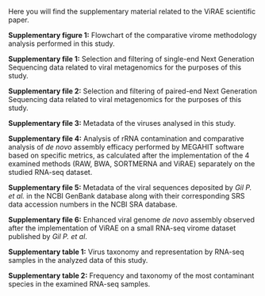 Here you will find the supplementary material related to the ViRAE scientific paper.

**Supplementary figure 1:** Flowchart of the comparative virome methodology analysis performed in this study.

**Supplementary file 1:** Selection and filtering of single-end Next Generation Sequencing data related to viral metagenomics for the purposes of this study.

**Supplementary file 2:** Selection and filtering of paired-end Next Generation Sequencing data related to viral metagenomics for the purposes of this study.

**Supplementary file 3:** Metadata of the viruses analysed in this study.

**Supplementary file 4:** Analysis of rRNA contamination and comparative analysis of _de novo_ assembly efficacy performed by MEGAHIT software based on specific metrics, as calculated after the implementation of the 4 examined methods (RAW, BWA, SORTMERNA and ViRAE) separately on the studied RNA-seq dataset.

**Supplementary file 5:** Metadata of the viral sequences deposited by _Gil P. et al._ in the NCBI GenBank database along with their corresponding SRS data accession numbers in the NCBI SRA database.

**Supplementary file 6:** Enhanced viral genome _de novo_ assembly observed after the implementation of ViRAE on a small RNA-seq virome dataset published by _Gil P. et al_.

**Supplementary table 1:** Virus taxonomy and representation by RNA-seq samples in the analyzed data of this study.

**Supplementary table 2:** Frequency and taxonomy of the most contaminant species in the examined RNA-seq samples.
